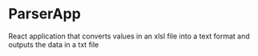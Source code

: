 # ParserApp
React application that converts values in an xlsl file into a text format and outputs the data in a txt file
